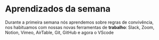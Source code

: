 # Aprendizados da semana
Durante a primeira semana nós aprendemos sobre regras de convivência, nos habituamos com nossas novas ferramentas de **trabalho**: Slack, Zoom, Notion, Vimeo, AirTable, Git, GitHub e agora o VScode
